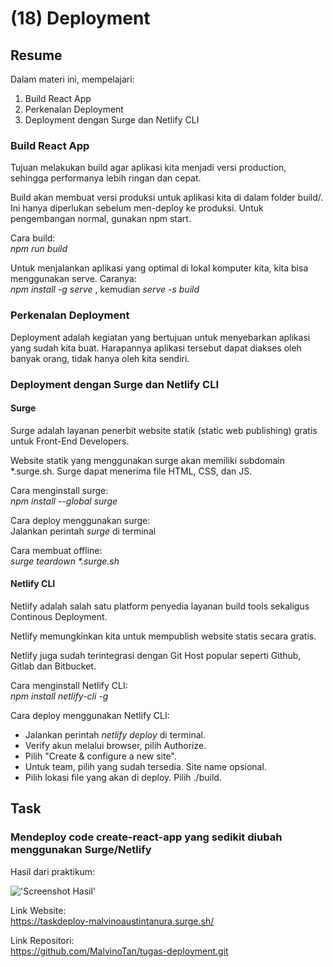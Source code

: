 # **(18) Deployment**

## **Resume**

Dalam materi ini, mempelajari:
1. Build React App
2. Perkenalan Deployment
3. Deployment dengan Surge dan Netlify CLI

### **Build React App**
Tujuan melakukan build agar aplikasi kita menjadi versi production, sehingga performanya lebih ringan dan cepat.

Build akan membuat versi produksi untuk aplikasi kita di dalam folder build/. Ini hanya diperlukan sebelum men-deploy ke produksi. Untuk pengembangan normal, gunakan npm start.

Cara build:\
_npm run build_

Untuk menjalankan aplikasi yang optimal di lokal komputer kita, kita bisa menggunakan serve. Caranya:\
_npm install -g serve_ , kemudian _serve -s build_

### **Perkenalan Deployment**
Deployment adalah kegiatan yang bertujuan untuk menyebarkan aplikasi yang sudah kita buat. Harapannya aplikasi tersebut dapat diakses oleh banyak orang, tidak hanya oleh kita sendiri.

### **Deployment dengan Surge dan Netlify CLI**

#### Surge
Surge adalah layanan penerbit website statik (static web publishing) gratis untuk Front-End Developers.

Website statik yang menggunakan surge akan memiliki subdomain *.surge.sh. Surge dapat menerima file HTML, CSS, dan JS.

Cara menginstall surge:\
_npm install --global surge_

Cara deploy menggunakan surge:\
Jalankan perintah _surge_ di terminal

Cara membuat offline:\
_surge teardown *.surge.sh_

#### Netlify CLI
Netlify adalah salah satu platform penyedia layanan build tools sekaligus Continous Deployment. 

Netlify memungkinkan kita untuk mempublish website statis secara gratis. 

Netlify juga sudah terintegrasi dengan Git Host popular seperti Github, Gitlab dan Bitbucket.

Cara menginstall Netlify CLI:\
_npm install netlify-cli -g_

Cara deploy menggunakan Netlify CLI:
- Jalankan perintah _netlify deploy_ di terminal.
- Verify akun melalui browser, pilih Authorize.
- Pilih "Create & configure a new site".
- Untuk team, pilih yang sudah tersedia. Site name opsional.
- Pilih lokasi file yang akan di deploy. Pilih ./build.

## **Task**

### Mendeploy code create-react-app yang sedikit diubah menggunakan Surge/Netlify

Hasil dari praktikum:

!['Screenshot Hasil'](./screenshots/hasil.JPG)

Link Website:\
https://taskdeploy-malvinoaustintanura.surge.sh/

Link Repositori:\
https://github.com/MalvinoTan/tugas-deployment.git



